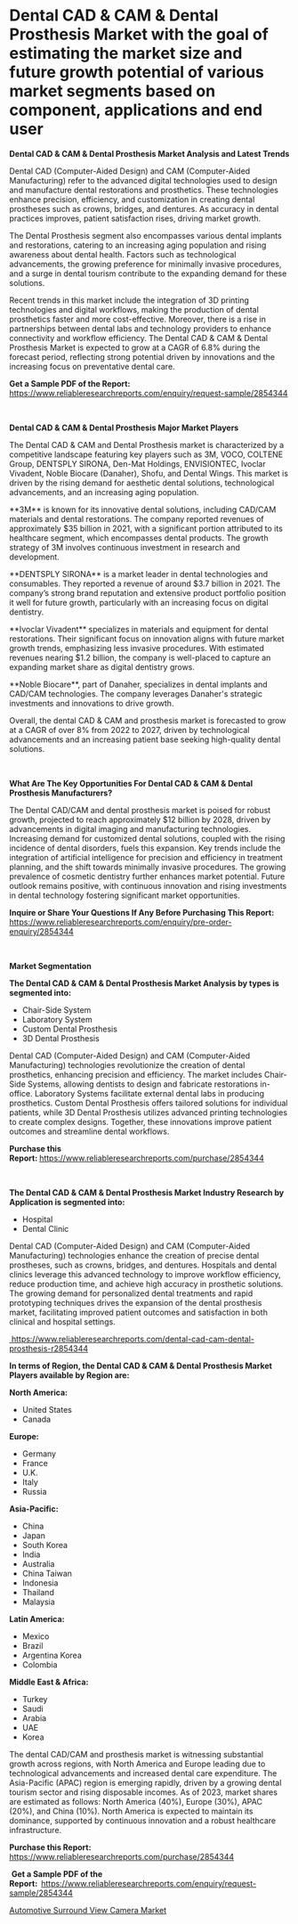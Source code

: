 <p><h1>Dental CAD & CAM & Dental Prosthesis Market with the goal of estimating the market size and future growth potential of various market segments based on component, applications and end user</h1></p><p><strong>Dental CAD & CAM & Dental Prosthesis Market Analysis and Latest Trends</strong></p>
<p><p>Dental CAD (Computer-Aided Design) and CAM (Computer-Aided Manufacturing) refer to the advanced digital technologies used to design and manufacture dental restorations and prosthetics. These technologies enhance precision, efficiency, and customization in creating dental prostheses such as crowns, bridges, and dentures. As accuracy in dental practices improves, patient satisfaction rises, driving market growth.</p><p>The Dental Prosthesis segment also encompasses various dental implants and restorations, catering to an increasing aging population and rising awareness about dental health. Factors such as technological advancements, the growing preference for minimally invasive procedures, and a surge in dental tourism contribute to the expanding demand for these solutions.</p><p>Recent trends in this market include the integration of 3D printing technologies and digital workflows, making the production of dental prosthetics faster and more cost-effective. Moreover, there is a rise in partnerships between dental labs and technology providers to enhance connectivity and workflow efficiency. The Dental CAD & CAM & Dental Prosthesis Market is expected to grow at a CAGR of 6.8% during the forecast period, reflecting strong potential driven by innovations and the increasing focus on preventative dental care.</p></p>
<p><strong>Get a Sample PDF of the Report:&nbsp;</strong> <a href="https://www.reliableresearchreports.com/enquiry/request-sample/2854344?utm_campaign=2186&utm_medium=2&utm_source=Github&utm_content=ia&utm_term=12032025&utm_id=dental-cad-cam-dental-prosthesis">https://www.reliableresearchreports.com/enquiry/request-sample/2854344</a></p>
<p>&nbsp;</p>
<p><strong>Dental CAD & CAM & Dental Prosthesis Major Market Players</strong></p>
<p><p>The Dental CAD & CAM and Dental Prosthesis market is characterized by a competitive landscape featuring key players such as 3M, VOCO, COLTENE Group, DENTSPLY SIRONA, Den-Mat Holdings, ENVISIONTEC, Ivoclar Vivadent, Noble Biocare (Danaher), Shofu, and Dental Wings. This market is driven by the rising demand for aesthetic dental solutions, technological advancements, and an increasing aging population.</p><p>**3M** is known for its innovative dental solutions, including CAD/CAM materials and dental restorations. The company reported revenues of approximately $35 billion in 2021, with a significant portion attributed to its healthcare segment, which encompasses dental products. The growth strategy of 3M involves continuous investment in research and development.</p><p>**DENTSPLY SIRONA** is a market leader in dental technologies and consumables. They reported a revenue of around $3.7 billion in 2021. The company’s strong brand reputation and extensive product portfolio position it well for future growth, particularly with an increasing focus on digital dentistry.</p><p>**Ivoclar Vivadent** specializes in materials and equipment for dental restorations. Their significant focus on innovation aligns with future market growth trends, emphasizing less invasive procedures. With estimated revenues nearing $1.2 billion, the company is well-placed to capture an expanding market share as digital dentistry grows.</p><p>**Noble Biocare**, part of Danaher, specializes in dental implants and CAD/CAM technologies. The company leverages Danaher's strategic investments and innovations to drive growth. </p><p>Overall, the dental CAD & CAM and prosthesis market is forecasted to grow at a CAGR of over 8% from 2022 to 2027, driven by technological advancements and an increasing patient base seeking high-quality dental solutions.</p></p>
<p>&nbsp;</p>
<p><strong>What Are The Key Opportunities For Dental CAD & CAM & Dental Prosthesis Manufacturers?</strong></p>
<p><p>The Dental CAD/CAM and dental prosthesis market is poised for robust growth, projected to reach approximately $12 billion by 2028, driven by advancements in digital imaging and manufacturing technologies. Increasing demand for customized dental solutions, coupled with the rising incidence of dental disorders, fuels this expansion. Key trends include the integration of artificial intelligence for precision and efficiency in treatment planning, and the shift towards minimally invasive procedures. The growing prevalence of cosmetic dentistry further enhances market potential. Future outlook remains positive, with continuous innovation and rising investments in dental technology fostering significant market opportunities.</p></p>
<p><strong>Inquire or Share Your Questions If Any Before Purchasing This Report:</strong> <a href="https://www.reliableresearchreports.com/enquiry/pre-order-enquiry/2854344?utm_campaign=2186&utm_medium=2&utm_source=Github&utm_content=ia&utm_term=12032025&utm_id=dental-cad-cam-dental-prosthesis">https://www.reliableresearchreports.com/enquiry/pre-order-enquiry/2854344</a></p>
<p>&nbsp;</p>
<p><strong>Market Segmentation</strong></p>
<p><strong>The Dental CAD & CAM & Dental Prosthesis Market Analysis by types is segmented into:</strong></p>
<p><ul><li> Chair-Side System</li><li>Laboratory System</li><li>Custom Dental Prosthesis</li><li>3D Dental Prosthesis </li></ul></p>
<p><p>Dental CAD (Computer-Aided Design) and CAM (Computer-Aided Manufacturing) technologies revolutionize the creation of dental prosthetics, enhancing precision and efficiency. The market includes Chair-Side Systems, allowing dentists to design and fabricate restorations in-office. Laboratory Systems facilitate external dental labs in producing prosthetics. Custom Dental Prosthesis offers tailored solutions for individual patients, while 3D Dental Prosthesis utilizes advanced printing technologies to create complex designs. Together, these innovations improve patient outcomes and streamline dental workflows.</p></p>
<p><strong>Purchase this Report:&nbsp;</strong><a href="https://www.reliableresearchreports.com/purchase/2854344?utm_campaign=2186&utm_medium=2&utm_source=Github&utm_content=ia&utm_term=12032025&utm_id=dental-cad-cam-dental-prosthesis">https://www.reliableresearchreports.com/purchase/2854344</a></p>
<p>&nbsp;</p>
<p><strong>The Dental CAD & CAM & Dental Prosthesis Market Industry Research by Application is segmented into:</strong></p>
<p><ul><li> Hospital</li><li>Dental Clinic </li></ul></p>
<p><p>Dental CAD (Computer-Aided Design) and CAM (Computer-Aided Manufacturing) technologies enhance the creation of precise dental prostheses, such as crowns, bridges, and dentures. Hospitals and dental clinics leverage this advanced technology to improve workflow efficiency, reduce production time, and achieve high accuracy in prosthetic solutions. The growing demand for personalized dental treatments and rapid prototyping techniques drives the expansion of the dental prosthesis market, facilitating improved patient outcomes and satisfaction in both clinical and hospital settings.</p></p>
<p><a href="https://www.reliableresearchreports.com/dental-cad-cam-dental-prosthesis-r2854344?utm_campaign=2186&utm_medium=2&utm_source=Github&utm_content=ia&utm_term=12032025&utm_id=dental-cad-cam-dental-prosthesis">&nbsp;https://www.reliableresearchreports.com/dental-cad-cam-dental-prosthesis-r2854344</a></p>
<p><strong>In terms of Region, the Dental CAD & CAM & Dental Prosthesis Market Players available by Region are:</strong></p>
<p>
    <p> <strong> North America: </strong>
        <ul>
            <li>United States</li>
            <li>Canada</li>
        </ul>
        </p> 
    <p> <strong> Europe: </strong>
        <ul>
            <li>Germany</li>
            <li>France</li>
            <li>U.K.</li>
            <li>Italy</li>
            <li>Russia</li>
        </ul>
        </p> 
    <p> <strong> Asia-Pacific: </strong>
        <ul>
            <li>China</li>
            <li>Japan</li>
            <li>South Korea</li>
            <li>India</li>
            <li>Australia</li>
            <li>China Taiwan</li>
            <li>Indonesia</li>
            <li>Thailand</li>
            <li>Malaysia</li>
        </ul>
        </p> 
    <p> <strong> Latin America: </strong>
        <ul>
            <li>Mexico</li>
            <li>Brazil</li>
            <li>Argentina Korea</li>
            <li>Colombia</li>
        </ul>
        </p> 
    <p> <strong> Middle East & Africa: </strong>
        <ul>
            <li>Turkey</li>
            <li>Saudi</li>
            <li>Arabia</li>
            <li>UAE</li>
            <li>Korea</li>
        </ul>
    </p>
    </p>
<p><p>The dental CAD/CAM and prosthesis market is witnessing substantial growth across regions, with North America and Europe leading due to technological advancements and increased dental care expenditure. The Asia-Pacific (APAC) region is emerging rapidly, driven by a growing dental tourism sector and rising disposable incomes. As of 2023, market shares are estimated as follows: North America (40%), Europe (30%), APAC (20%), and China (10%). North America is expected to maintain its dominance, supported by continuous innovation and a robust healthcare infrastructure.</p></p>
<p><strong>Purchase this Report: </strong><a href="https://www.reliableresearchreports.com/purchase/2854344?utm_campaign=2186&utm_medium=2&utm_source=Github&utm_content=ia&utm_term=12032025&utm_id=dental-cad-cam-dental-prosthesis">https://www.reliableresearchreports.com/purchase/2854344</a></p>
<p>&nbsp;<strong>Get a Sample PDF of the Report:&nbsp;&nbsp;</strong><a href="https://www.reliableresearchreports.com/enquiry/request-sample/2854344?utm_campaign=2186&utm_medium=2&utm_source=Github&utm_content=ia&utm_term=12032025&utm_id=dental-cad-cam-dental-prosthesis">https://www.reliableresearchreports.com/enquiry/request-sample/2854344</a></p>
<p><strong></strong></p>
<p><p><a href="https://github.com/avirsuckra/Market-Research-Report-List-1/blob/main/automotive-surround-view-camera-market.md?utm_campaign=2186&utm_medium=2&utm_source=Github&utm_content=ia&utm_term=12032025&utm_id=dental-cad-cam-dental-prosthesis">Automotive Surround View Camera Market</a></p></p>
